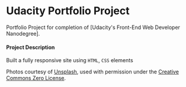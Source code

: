 # Udacity  Portfolio Project

Portfolio Project for completion of [Udacity's Front-End Web Developer Nanodegree].


#### Project Description

Built a fully responsive site using `HTML`, `CSS` elements

Photos courtesy of [Unsplash](https://unsplash.com), used with permission under the [Creative Commons Zero License](https://unsplash.com/faq).
